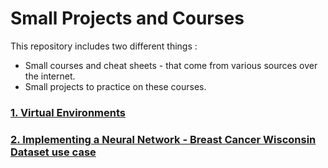 # Small Projects and Courses
 
This repository includes two different things : 
- Small courses and cheat sheets - that come from various sources over the internet.
- Small projects to practice on these courses.

### [1. Virtual Environments](https://github.com/Gdeterline/Small-Projects-And-Courses/tree/main/PyTorch-Devs)

### [2. Implementing a Neural Network - Breast Cancer Wisconsin Dataset use case](https://github.com/Gdeterline/Small-Projects-And-Courses/blob/main/PyTorch-Devs/breast_cancer_classification_pytorch.ipynb)
